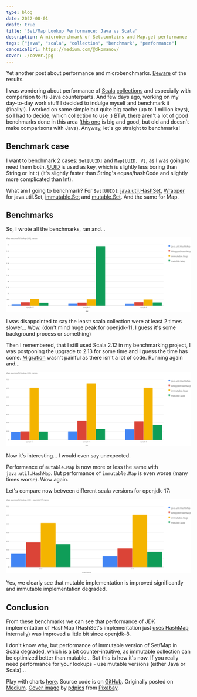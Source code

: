 ```yaml
---
type: blog
date: 2022-08-01
draft: true
title: 'Set/Map Lookup Performance: Java vs Scala'
description: A microbenchmark of Set.contains and Map.get performance for different JDK and scala versions
tags: ["java", "scala", "collection", "benchmark", "performance"]
canonicalUrl: https://medium.com/@dkomanov/
cover: ./cover.jpg
---
```


Yet another post about performance and microbenchmarks. [Beware](http://wiki.jvmlangsummit.com/images/1/1d/PerformanceAnxiety2010.pdf) of the results.

I was wondering about performance of [Scala](https://docs.scala-lang.org/overviews/collections/overview.html) [collections](https://docs.scala-lang.org/overviews/collections-2.13/overview.html) and especially with comparison to its Java counterparts. And few days ago, working on my day-to-day work stuff I decided to indulge myself and benchmark it (finally!). I worked on some simple but quite big cache (up to 1 million keys), so I had to decide, which collection to use :) BTW, there aren't a lot of good benchmarks done in this area ([this one](https://www.lihaoyi.com/post/BenchmarkingScalaCollections.html) is big and good, but old and doesn't make comparisons with Java). Anyway, let's go straight to benchmarks!

## Benchmark case

I want to benchmark 2 cases: `Set[UUID]` and `Map[UUID, V]`, as I was going to need them both. [UUID](https://cr.openjdk.java.net/~iris/se/17/latestSpec/api/java.base/java/util/UUID.html) is used as key, which is slightly less boring than String or Int :) (it's slightly faster than String's equas/hashCode and slightly more complicated than Int).

What am I going to benchmark? For `Set[UUID]`: [java.util.HashSet](https://cr.openjdk.java.net/~iris/se/17/latestSpec//api/java.base/java/util/HashSet.html), [Wrapper](https://github.com/scala/scala/blob/2.12.x/src/library/scala/collection/convert/JavaCollectionWrappers.scala#L183) for java.util.Set, [immutable.Set](https://github.com/scala/scala/blob/2.12.x/src/library/scala/collection/immutable/Set.scala) and [mutable.Set](https://github.com/scala/scala/blob/2.12.x/src/library/scala/collection/mutable/Set.scala). And the same for Map.

## Benchmarks

So, I wrote all the benchmarks, ran and...

![Benchmarks for all JVMs (scala 2.12)](./chart-scala-2-12-jdks.png)

I was disappointed to say the least: scala collection were at least 2 times slower... Wow. (don't mind huge peak for openjdk-11, I guess it's some background process or something)

Then I remembered, that I still used Scala 2.12 in my benchmarking project, I was postponing the upgrade to 2.13 for some time and I guess the time has come. [Migration](https://github.com/dkomanov/stuff/commit/817f228385e3c79e9b6ecf13bf25bb5daba95d82) wasn't painful as there isn't a lot of code. Running again and...

![Benchmarks for all JVMs (scala 2.13)](./chart-scala-2-13-jdks.png)

Now it's interesting... I would even say unexpected.

Performance of `mutable.Map` is now more or less the same with `java.util.HashMap`. But performance of `immutable.Map` is even worse (many times worse). Wow again.

Let's compare now between different scala versions for openjdk-17:

![Benchmarks for all scala versions (openjdk-17)](./chart-scala-vs-scala.png)

Yes, we clearly see that mutable implementation is improved significantly and immutable implementation degraded.

## Conclusion

From these benchmarks we can see that performance of JDK implementation of HashMap (HashSet's implementation just [uses HashMap](https://github.com/openjdk/jdk/blob/jdk-17%2B35/src/java.base/share/classes/java/util/HashSet.java#L107) internally) was improved a little bit since openjdk-8.

I don't know why, but performance of immutable version of Set/Map in Scala degraded, which is a bit counter-intuitive, as immutable collection can be optimized better than mutable... But this is how it's now. If you really need performance for your lookups - use mutable versions (either Java or Scala)...

Play with charts [here](/charts/set-map-java-vs-scala). Source code is on [GitHub](https://github.com/dkomanov/stuff/blob/817f228385e3c79e9b6ecf13bf25bb5daba95d82/src/com/komanov/collection/jmh/SetMapJavaVsScalaBenchmarks.scala). Originally posted on [Medium](https://medium.com/@dkomanov/). [Cover image](https://pixabay.com/photos/dictionary-words-abc-letters-390027/) by [pdpics](https://pixabay.com/users/pdpics-44804/) from [Pixabay](https://pixabay.com/).
